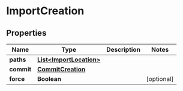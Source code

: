 

# ImportCreation


## Properties

| Name | Type | Description | Notes |
|------------ | ------------- | ------------- | -------------|
|**paths** | [**List&lt;ImportLocation&gt;**](ImportLocation.md) |  |  |
|**commit** | [**CommitCreation**](CommitCreation.md) |  |  |
|**force** | **Boolean** |  |  [optional] |



